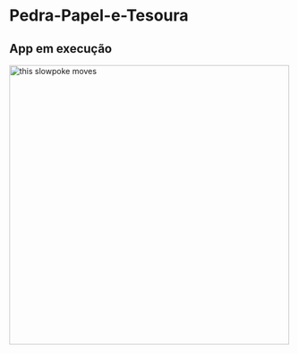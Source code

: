 # Pedra-Papel-e-Tesoura
<h2>App em execução</h2>

<img src="https://i.imgur.com/uDDJgxM.gif" alt="this slowpoke moves"  height="500"/>


